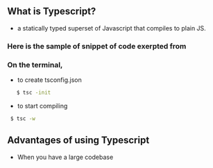 ## What is Typescript?
  - a statically typed superset of Javascript that compiles to plain JS.
  
### Here is the sample of snippet of code exerpted from 


### On the terminal,
  - to create tsconfig.json
  
 ```sh
    $ tsc -init
```
  - to start compiling
   ```sh
    $ tsc -w
```

## Advantages of using Typescript
- When you have a large codebase
